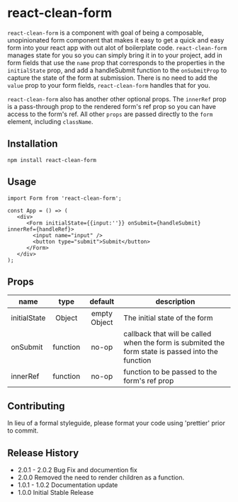 # react-clean-form

`react-clean-form` is a component with goal of being a composable, unopinionated form component that makes it easy to get a quick and easy form into your react app with out alot of boilerplate code. `react-clean-form` manages state for you so you can simply bring it in to your project, add in form fields that use the `name` prop that corresponds to the properties in the `initialState` prop, and add a handleSubmit function to the `onSubmitProp` to capture the state of the form at submission. There is no need to add the `value` prop to your form fields, `react-clean-form` handles that for you.

`react-clean-form` also has another other optional props. The `innerRef` prop is a pass-through prop to the rendered form's ref prop so you can have access to the form's ref. All other `props` are passed directly to the `form` element, including `className`.

## Installation

`npm install react-clean-form`

## Usage

```
import Form from 'react-clean-form';

const App = () => (
   <div>
      <Form initialState={{input:''}} onSubmit={handleSubmit} innerRef={handleRef}>
        <input name="input" />
        <button type="submit">Submit</button>
      </Form>
   </div>
);
```

## Props

| name         |   type   |   default    | description                                                                                       |
| ------------ | :------: | :----------: | ------------------------------------------------------------------------------------------------- |
| initialState |  Object  | empty Object | The initial state of the form                                                                     |
| onSubmit     | function |    no-op     | callback that will be called when the form is submited the form state is passed into the function |
| innerRef     | function |    no-op     | function to be passed to the form's ref prop                                                      |

## Contributing

In lieu of a formal styleguide, please format your code using 'prettier' prior to commit.

## Release History

- 2.0.1 - 2.0.2 Bug Fix and documention fix
- 2.0.0 Removed the need to render children as a function.
- 1.0.1 - 1.0.2 Documentation update
- 1.0.0 Initial Stable Release
